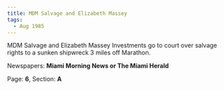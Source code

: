 ```yaml
---  
title: MDM Salvage and Elizabeth Massey  
tags:  
  - Aug 1985  
---  
```

  
MDM Salvage and Elizabeth Massey Investments go to court over salvage rights to a sunken shipwreck 3 miles off Marathon.  
  
Newspapers: **Miami Morning News or The Miami Herald**  
  
Page: **6**, Section: **A** 
